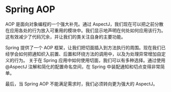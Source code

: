 # Spring AOP

AOP 是面向对象编程的一个强大补充。通过 AspectJ，我们现在可以把之前分散在应用各处的行为放入可重用的模块中。我们显示地声明在何处如何应用该行为。这有效减少了代码冗余，并让我们的类关注自身的主要功能。

Spring 提供了一个 AOP 框架，让我们把切面插入到方法执行的周围。现在我们已经学会如何把通知织入前置、后置和环绕方法的调用中，以及为处理异常增加自定义的行为。
关于在 Spring 应用中如何使用切面，我们可以有多种选择。通过使用 @AspectJ 注解和简化的配置命名空间，在 Spring 中装配通知和切点变得非常简单。

最后，当 Spring AOP 不能满足需求时，我们必须转向更为强大的 AspectJ。

